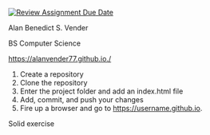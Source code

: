 [![Review Assignment Due Date](https://classroom.github.com/assets/deadline-readme-button-22041afd0340ce965d47ae6ef1cefeee28c7c493a6346c4f15d667ab976d596c.svg)](https://classroom.github.com/a/khVSkjrs)

Alan Benedict S. Vender

BS Computer Science

https://alanvender77.github.io./

1) Create a repository
2) Clone the repository
3) Enter the project folder and add an index.html file
4) Add, commit, and push your changes
5) Fire up a browser and go to https://username.github.io.

Solid exercise
